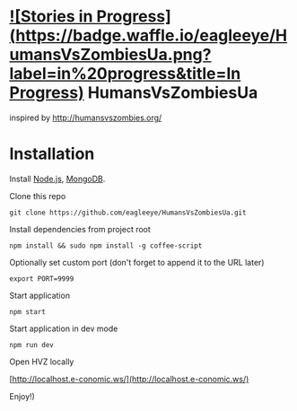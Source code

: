 [![Stories in Progress](https://badge.waffle.io/eagleeye/HumansVsZombiesUa.png?label=in%20progress&title=In Progress)](https://waffle.io/eagleeye/HumansVsZombiesUa)
HumansVsZombiesUa
=================

inspired by http://humansvszombies.org/

Installation
=================
Install [Node.js](http://nodejs.org/), [MongoDB](http://www.mongodb.com/).

Clone this repo

`git clone https://github.com/eagleeye/HumansVsZombiesUa.git`

Install dependencies from project root

`npm install && sudo npm install -g coffee-script`

Optionally set custom port (don't forget to  append it to the URL later)

`export PORT=9999`

Start application

`npm start`

Start application in dev mode

`npm run dev`

Open HVZ locally

[http://localhost.e-conomic.ws/](http://localhost.e-conomic.ws/)

Enjoy!)
